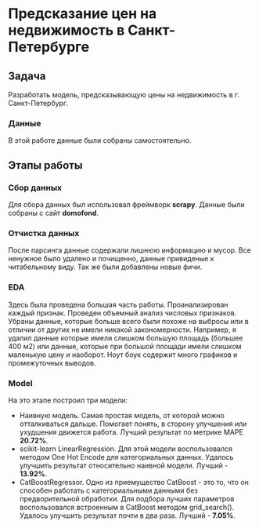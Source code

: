 # Предсказание цен на недвижимость в Санкт-Петербурге

## Задача

Разработать модель, предсказывающую цены на недвижимость в г. Санкт-Петербург. 

### Данные

В этой работе данные были собраны самостоятельно.

## Этапы работы

### Сбор данных

Для сбора данных был использовал фреймворк **scrapy**. Данные были собраны с сайт **domofond**.

### Отчистка данных

После парсинга данные содержали лишнюю информацию и мусор. Все ненужное было удалено и почищенно, данные привиденые к читабельному виду. Так же были добавлены новые фичи.

### EDA

Здесь была проведена большая часть работы. Проанализирован каждый признак. Проведен объемный анализ числовых признаков. Убраны данные, которые больше всего были похоже на выбросы или в отличии от других не имели никакой закономерности. Например, я удалил данные которые имели слишком большую площадь (большее 400 м2) или данные, которые при большой площади имели слишком маленькую цену и наоборот. Ноут боук содержит много графиков и промежуточных выводов.

### Model

На это этапе построил три модели:

- Наивную модель. Самая простая модель, от которой можно отталкиваться дальше. Помогает понять, в сторону улучшения или ухудшения движется работа. Лучший результат по метрике MAPE **20.72%**.
- scikit-learn LinearRegression. Для этой модели воспользовался методом One Hot Encode для категориальных данных. Удалось улучшить результат относительно наивной модели. Лучший - **13.92%**.
- CatBoostRegressor. Одно из приемущество CatBoost - это то, что он способен работать с категориальными данными без предворительной обработки. Для подбора лучших параметров воспользовался встроенным в CatBoost методом grid_search(). Удалось улучшить результат почти в два раза. Лучший - **7.05%**.
